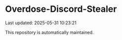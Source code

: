 # Overdose-Discord-Stealer

Last updated: 2025-05-31 10:23:21

This repository is automatically maintained.
